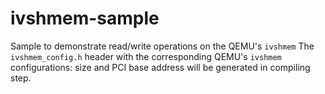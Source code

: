 # ivshmem-sample
Sample to demonstrate read/write operations on the QEMU's `ivshmem`
The `ivshmem_config.h` header with the corresponding QEMU's `ivshmem` configurations: size and PCI base address will be generated in compiling step.
